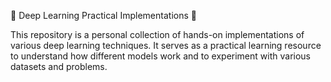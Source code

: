 🚀 Deep Learning Practical Implementations 🧠

This repository is a personal collection of hands-on implementations of various deep learning techniques. It serves as a practical learning resource to understand how different models work and to experiment with various datasets and problems.
